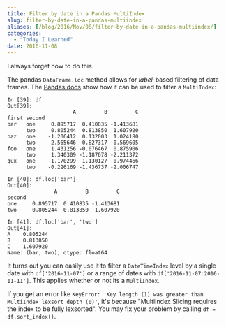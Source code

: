 ```yaml
---
title: Filter by date in a Pandas MultiIndex
slug: filter-by-date-in-a-pandas-multiindex
aliases: [/blog/2016/Nov/08/filter-by-date-in-a-pandas-multiindex/]
categories:
  - "Today I Learned"
date: 2016-11-08
---
```


I always forget how to do this.

The pandas `DataFrame.loc` method allows for _label_-based filtering of data frames. The [Pandas docs](http://pandas.pydata.org/pandas-docs/stable/advanced.html#advanced-indexing-with-hierarchical-index) show how it can be used to filter a `MultiIndex`:

```
In [39]: df
Out[39]:
                     A         B         C
first second
bar   one     0.895717  0.410835 -1.413681
      two     0.805244  0.813850  1.607920
baz   one    -1.206412  0.132003  1.024180
      two     2.565646 -0.827317  0.569605
foo   one     1.431256 -0.076467  0.875906
      two     1.340309 -1.187678 -2.211372
qux   one    -1.170299  1.130127  0.974466
      two    -0.226169 -1.436737 -2.006747

In [40]: df.loc['bar']
Out[40]:
               A         B         C
second
one     0.895717  0.410835 -1.413681
two     0.805244  0.813850  1.607920

In [41]: df.loc['bar', 'two']
Out[41]:
A    0.805244
B    0.813850
C    1.607920
Name: (bar, two), dtype: float64
```

It turns out you can easily use it to filter a `DateTimeIndex` level by a single date with `df['2016-11-07']` or a range of dates with `df['2016-11-07:2016-11-11']`. This applies whether or not its a `MultiIndex`.

If you get an error like `KeyError: 'Key length (1) was greater than MultiIndex lexsort depth (0)'`, it's because "MultiIndex Slicing requires the index to be fully lexsorted". You may fix your problem by calling `df = df.sort_index()`.